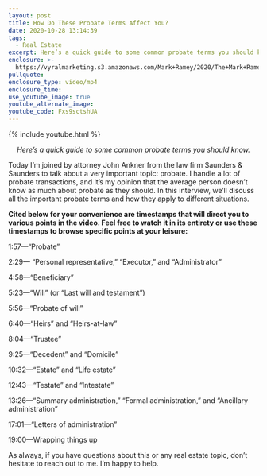 ```yaml
---
layout: post
title: How Do These Probate Terms Affect You?
date: 2020-10-28 13:14:39
tags:
  - Real Estate
excerpt: Here’s a quick guide to some common probate terms you should know.
enclosure: >-
  https://vyralmarketing.s3.amazonaws.com/Mark+Ramey/2020/The+Mark+Ramey+Group-+The+Probate+Process.mp4
pullquote:
enclosure_type: video/mp4
enclosure_time:
use_youtube_image: true
youtube_alternate_image:
youtube_code: Fxs9sctshUA
---
```


{% include youtube.html %}

<p style="text-align: center;"><em>Here’s a quick guide to some common probate terms you should know.</em></p>

Today I’m joined by attorney John Ankner from the law firm Saunders & Saunders to talk about a very important topic: probate. I handle a lot of probate transactions, and it’s my opinion that the average person doesn’t know as much about probate as they should. In this interview, we’ll discuss all the important probate terms and how they apply to different situations.&nbsp;

**Cited below for your convenience are timestamps that will direct you to various points in the video. Feel free to watch it in its entirety or use these timestamps to browse specific points at your leisure:&nbsp;**

1:57—“Probate”

2:29— “Personal representative,” “Executor,” and “Administrator”&nbsp;

4:58—“Beneficiary”

5:23—“Will” (or “Last will and testament”)

5:56—“Probate of will”&nbsp;

6:40—“Heirs” and “Heirs-at-law”

8:04—“Trustee”

9:25—“Decedent” and “Domicile”

10:32—“Estate” and “Life estate”&nbsp;

12:43—“Testate” and “Intestate”&nbsp;

13:26—“Summary administration,” “Formal administration,” and “Ancillary administration”

17:01—“Letters of administration”

19:00—Wrapping things up&nbsp;

As always, if you have questions about this or any real estate topic, don’t hesitate to reach out to me. I’m happy to help.